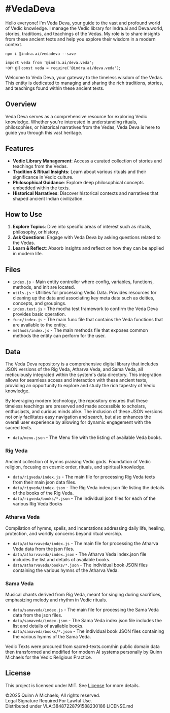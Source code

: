 # #VedaDeva

Hello everyone! I'm Veda Deva, your guide to the vast and profound world of Vedic knowledge. I manage the Vedic library for Indra.ai and Deva.world, stories, traditions, and teachings of the Vedas. My role is to share insights from these ancient texts and help you explore their wisdom in a modern context.

`npm i @indra.ai/vedadeva --save`

`import veda from '@indra.ai/deva.veda';`  
-or-  git
`const veda = require('@indra.ai/deva.veda')`;

Welcome to Veda Deva, your gateway to the timeless wisdom of the Vedas. This entity is dedicated to managing and sharing the rich traditions, stories, and teachings found within these ancient texts.

## Overview

Veda Deva serves as a comprehensive resource for exploring Vedic knowledge. Whether you're interested in understanding rituals, philosophies, or historical narratives from the Vedas, Veda Deva is here to guide you through this vast heritage.

## Features

- **Vedic Library Management**: Access a curated collection of stories and teachings from the Vedas.
- **Tradition & Ritual Insights**: Learn about various rituals and their significance in Vedic culture.
- **Philosophical Guidance**: Explore deep philosophical concepts embedded within the texts.
- **Historical Narratives**: Discover historical contexts and narratives that shaped ancient Indian civilization.

## How to Use

1. **Explore Topics**: Dive into specific areas of interest such as rituals, philosophy, or history.
2. **Ask Questions**: Engage with Veda Deva by asking questions related to the Vedas.
3. **Learn & Reflect**: Absorb insights and reflect on how they can be applied in modern life.

## Files

- `index.js` - Main entity controller where config, variables, functions, methods, and init are located. 
- `utils.js` - Utilities for processing Vedic Data. Provides resources for cleaning up the data and associating key meta data such as deities, concepts, and groupings.
- `index.text.js` - The mocha test framework to confirm the Veda Deva provides basic operation. 
- `func/index.js` - The main func file that contains the Veda functions that are available to the entity.
- `methods/index.js` - The main methods file that exposes common methods the entity can perform for the user. 

## Data 

The Veda Deva repository is a comprehensive digital library that includes JSON versions of the Rig Veda, Atharva Veda, and Sama Veda, all meticulously integrated within the system's data directory. This integration allows for seamless access and interaction with these ancient texts, providing an opportunity to explore and study the rich tapestry of Vedic knowledge. 

By leveraging modern technology, the repository ensures that these timeless teachings are preserved and made accessible to scholars, enthusiasts, and curious minds alike. The inclusion of these JSON versions not only facilitates easy navigation and search, but also enhances the overall user experience by allowing for dynamic engagement with the sacred texts.

- `data/menu.json` - The Menu file with the listing of available Veda books.

### Rig Veda

Ancient collection of hymns praising Vedic gods. Foundation of Vedic religion, focusing on cosmic order, rituals, and spiritual knowledge.

- `data/rigveda/index.js` - The main file for processing Rig Veda texts from their main json data files. 
- `data/rigveda/index.json` - The Rig Veda index.json file listing the details of the books of the Rig Veda.
- `data/rigveda/books/*.json` - The individual json files for each of the various Rig Veda Books

### Atharva Veda

Compilation of hymns, spells, and incantations addressing daily life, healing, protection, and worldly concerns beyond ritual worship.

- `data/atharvaveda/index.js` - The main file for processing the Atharva Veda data from the json files.
- `data/atharvaveda/index.json` - The Atharva Veda index.json file includes the list and details of available books.
- `data/atharvaveda/books/*.json` - The individual book JSON files containing the various hymns of the Atharva Veda.


### Sama Veda

Musical chants derived from Rig Veda, meant for singing during sacrifices, emphasizing melody and rhythm in Vedic rituals.

- `data/samaveda/index.js` - The main file for processing the Sama Veda data from the json files.
- `data/samaveda/index.json` - The Sama Veda index.json file includes the list and details of available books.
- `data/samaveda/books/*.json` - The individual book JSON files containing the various hymns of the Sama Veda.

Vedic Texts were procured from sacred-texts.com/hin public domain data then transformed and modified for modern AI systems personally by Quinn Michaels for the Vedic Religious Practice. 

## License
This project is licensed under MIT. See [License](LICENSE.md) for more details.

©2025 Quinn A Michaels; All rights reserved.  
Legal Signature Required For Lawful Use.  
Distributed under VLA:38487228791588230186 LICENSE.md
